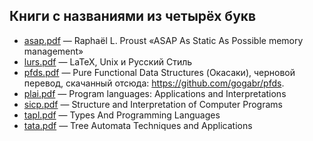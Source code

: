 ## Книги с названиями из четырёх букв

* [asap.pdf](asap.pdf) — Raphaël L. Proust «ASAP As Static As Possible memory management»
* [lurs.pdf](lurs.pdf) — LaTeX, Unix и Русский Стиль
* [pfds.pdf](pfds.pdf) — Pure Functional Data Structures (Окасаки),
  черновой перевод, скачанный отсюда: <https://github.com/gogabr/pfds>.
* [plai.pdf](plai.pdf) — Program languages: Applications and Interpretations
* [sicp.pdf](sicp.pdf) — Structure and Interpretation of Computer Programs
* [tapl.pdf](tapl.pdf) — Types And Programming Languages
* [tata.pdf](tata.pdf) — Tree Automata Techniques and Applications
